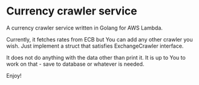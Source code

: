 # Currency crawler service 

A currency crawler service written in Golang for AWS Lambda.

Currently, it fetches rates from ECB but You can add any other crawler you wish. Just implement a struct that satisfies ExchangeCrawler interface.

It does not do anything with the data other than print it. It is up to You to work on that - save to database or whatever is needed.

Enjoy!
